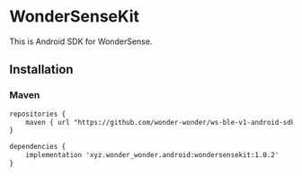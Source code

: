 # WonderSenseKit

This is Android SDK for WonderSense.


## Installation
### Maven

```txt
repositories {
    maven { url "https://github.com/wonder-wonder/ws-ble-v1-android-sdk/raw/develop/BLETest/repository/" }
}

dependencies {
    implementation 'xyz.wonder_wonder.android:wondersensekit:1.0.2'
}
```


